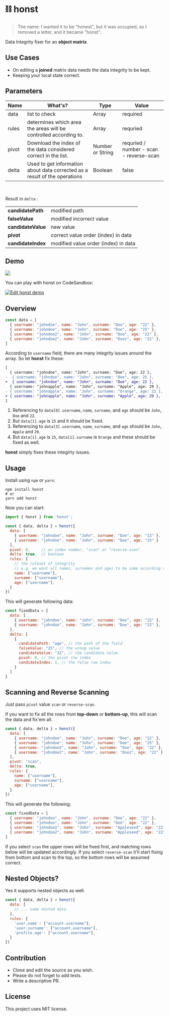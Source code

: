 # ⛓️ honst

> The name: I wanted it to be "honest", but it was occupied, so I removed a letter, and it became "honst".

Data Integrity fixer for an **object matrix**.

## Use Cases
- On editing a **joined** matrix data needs the data integrity to be kept.
- Keeping your local state correct.

## Parameters

| Name        | What's?                                                                    |  Type             | Value
| ----------- | -------------------------------------------------------------------------  | ----------        | -------
| data        | list to check                                                              | Array             | required
| rules       | determines which area the areas will be controlled according to.           | Array             | requried
| pivot       | Download the index of the data considered correct in the list.             | Number or String  | requried / number - scan - reverse-scan
| delta       | Used to get information about data corrected as a result of the operations | Boolean           | false

<br />

Result in `delta` :


|                    |                |
| -----------------  | -------------- |
| **candidatePath**  | modified path
| **falseValue**     | modified incorrect value
| **candidateValue** | new value
| **pivot**          | correct value order (index) in data
| **candidateIndex** | modified value order (index) in data



## Demo

<img src="./honst-demo.gif">

You can play with honst on CodeSandbox:

[![Edit honst demo](https://codesandbox.io/static/img/play-codesandbox.svg)](https://codesandbox.io/s/honst-demo-6s187?fontsize=14&hidenavigation=1&theme=light)

## Overview

```js
const data = [
  { username: "johndoe", name: "John", surname: "Doe", age: "22" },
  { username: "johndoe", name: "John", surname: "Doe", age: "25" },
  { username: "johndoe2", name: "John", surname: "Doe", age: "22" },
  { username: "johndoe2", name: "John", surname: "Doez", age: "22" },
]
```

According to `username` field, there are many integrity issues around the array. So let **honst** fix these:

```diff
[
  { username: "johndoe", name: "John", surname: "Doe", age: 22 },
-  { username: "johndoe", name: "John", surname: "Doe", age: 25 },
+  { username: "johndoe", name: "John", surname: "Doe", age: 22 },
  { username: "johnapple", name: "John", surname: "Apple", age: 29 },
- { username: "johnapple", name: "John", surname: "Orange", age: 22 },
+ { username: "johnapple", name: "John", surname: "Apple", age: 29 },
]
```

1. Referencing to `data[0].username`, `name`, `surname`, and `age` should be `John`, `Doe` and `22`.
2. But `data[1].age` is `25` and it should be fixed.
3. Referencing to `data[3].username`, `name`, `surname`, and `age` should be `John`, `Apple` and `29`.
4. But `data[1].age` is `25`, `data[1].surname` is `Orange` and these should be fixed as well.

**honst** simply fixes these integirty issues.

## Usage

Install using `npm` or `yarn`:

```
npm install honst
# or
yarn add honst
```

Now you can start:

```js
import { honst } from 'honst';

const { data, delta } = honst({
  data: [
    { username: "johndoe", name: "John", surname: "Doe", age: "22" },
    { username: "johndoe", name: "John", surname: "Doe", age: "25" }
  ],
  pivot: 0,     // an index number, "scan" or "reverse-scan"
  delta: true,  // boolean
  rules: {
    // the ruleset of integrity
    // e.g. we want all names, surnames and ages to be same according to "username"
    name: ["username"],
    surname: ["username"],
    age: ["username"],
  }
})
```

This will generate following data:

```js
const fixedData = {
  data: [
    { username: "johndoe", name: "John", surname: "Doe", age: "22" },
    { username: "johndoe", name: "John", surname: "Doe", age: "22" },
  ],
  delta: [
    {
      candidatePath: "age", // the path of the field
      falseValue: "25", // the wrong value
      candidateValue: "22", // the candidate value
      pivot: 0, // the pivot row index
      candidateIndex: 1, // the false row index
    }
  ]
}
```

## Scanning and Reverse Scanning

Just pass `pivot` value `scan` or `reverse-scan`.

If you want to fix all the rows from **top-down** or **bottom-up**, this will scan the data and fix'em all.

```js
const { data, delta } = honst({
  data: [
    { username: "johndoe", name: "John", surname: "Doe", age: "22" },
    { username: "johndoe", name: "John", surname: "Doe", age: "25" },
    { username: "johndoe2", name: "John", surname: "Doe", age: "22" },
    { username: "johndoe2", name: "John", surname: "Doez", age: "22" },
  ],
  pivot: "scan",
  delta: true,
  rules: {
    name: ["username"],
    surname: ["username"],
    age: ["username"],
  }
})
```

This will generate the following:

```js
const fixedData = [
  { username: "johndoe", name: "John", surname: "Doe", age: "22" },
  { username: "johndoe", name: "John", surname: "Doe", age: "22" },
  { username: "johndoe2", name: "John", surname: "Appleseed", age: "22" },
  { username: "johndoe2", name: "John", surname: "Appleseed", age: "22" },
]
```

If you select `scan` the upper rows will be fixed first, and matching
rows below will be updated accordingly. If you select `reverse-scan` it'll start fixing from bottom
and scan to the top, so the bottom rows will be assumed correct.

## Nested Objects?

Yes it supports nested objects as well.

```js
const { data, delta } = honst({
  data: [
    // ... some nested data
  ],
  rules: {
    'user.name': ["account.username"],
    'user.surname': ["account.username"],
    'profile.age': ["account.username"],
  }
})
```

## Contribution

- Clone and edit the source as you wish.
- Please do not forget to add tests.
- Write a descriptive PR.

## License

This project uses MIT license.

